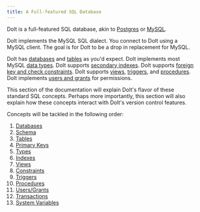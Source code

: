 ```yaml
---
title: A Full-featured SQL Database
---
```


Dolt is a full-featured SQL database, akin to [Postgres](https://www.postgresql.org/) or [MySQL](https://www.mysql.com/).

Dolt implements the MySQL SQL dialect. You connect to Dolt using a MySQL client. The goal is for Dolt to be a drop in replacement for MySQL.

Dolt has [databases](./databases.md) and [tables](./schema.md) as you'd expect. Dolt implements most MySQL [data types](./types.md). Dolt supports [secondary indexes](./indexes.md). Dolt supports [foreign key and check constraints](./constraints.md). Dolt supports [views](./views.md), [triggers](./triggers.md), and [procedures](./procedures.md). Dolt implements [users and grants](./users-grants.md) for permissions.

This section of the documentation will explain Dolt's flavor of these standard SQL concepts. Perhaps more importantly, this section will also explain how these concepts interact with Dolt's version control features.

Concepts will be tackled in the following order:

1. [Databases](./databases.md)
2. [Schema](./schema.md)
3. [Tables](./table.md)
4. [Primary Keys](./primary-key.md)
5. [Types](./types.md)
6. [Indexes](./indexes.md)
7. [Views](./views.md)
8. [Constraints](./views.md)
9. [Triggers](./triggers.md)
10. [Procedures](./procedures.md)
11. [Users/Grants](./users-grants.md)
12. [Transactions](./transaction.md)
13. [System Variables](./system-variables.md)
